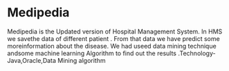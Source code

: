 # Medipedia
Medipedia is the Updated version of Hospital Management System. In HMS we savethe data of different patient . From that data we have predict some moreinformation about the disease. We had useed data mining technique andsome machine learning Algorithm to find out the results .Technology-Java,Oracle,Data Mining algorithm
